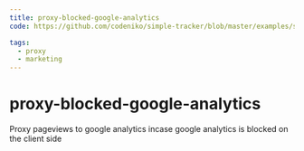 ```yaml
---
title: proxy-blocked-google-analytics
code: https://github.com/codeniko/simple-tracker/blob/master/examples/server-examples/aws-lambda/google-analytics.js

tags: 
  - proxy
  - marketing
---
```


# proxy-blocked-google-analytics

Proxy pageviews to google analytics incase google analytics is blocked on the client side
